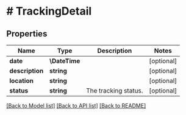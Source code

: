 # # TrackingDetail

## Properties

Name | Type | Description | Notes
------------ | ------------- | ------------- | -------------
**date** | **\DateTime** |  | [optional]
**description** | **string** |  | [optional]
**location** | **string** |  | [optional]
**status** | **string** | The tracking status. | [optional]

[[Back to Model list]](../../README.md#models) [[Back to API list]](../../README.md#endpoints) [[Back to README]](../../README.md)
